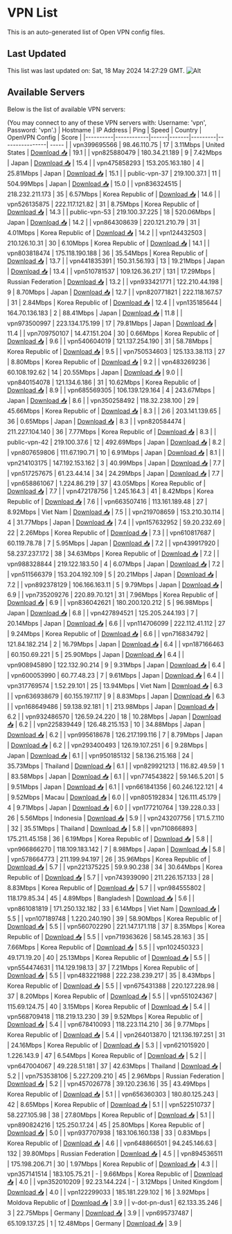 # VPN List

This is an auto-generated list of Open VPN config files.

## Last Updated

This list was last updated on: Sat, 18 May 2024 14:27:29 GMT.
![Alt](https://repobeats.axiom.co/api/embed/186b98318ef1479477931607c1ad7d823f12451f.svg "Repobeats analytics image")

## Available Servers

Below is the list of available VPN servers:

(You may connect to any of these VPN servers with: Username: 'vpn', Password: 'vpn'.)
| Hostname | IP Address | Ping | Speed | Country | OpenVPN Config | Score |
|----------|------------|------|-------|---------|----------------| ----- |
| vpn399695566 | 98.46.110.75 | 17 | 3.11Mbps | United States | [Download 📥](./configs/server_0_US.ovpn) | 19.1 |
| vpn825880479 | 180.34.21.189 | 9 | 7.42Mbps | Japan | [Download 📥](./configs/server_1_JP.ovpn) | 15.4 |
| vpn475858293 | 153.205.163.180 | 4 | 25.81Mbps | Japan | [Download 📥](./configs/server_2_JP.ovpn) | 15.1 |
| public-vpn-37 | 219.100.37.1 | 11 | 504.99Mbps | Japan | [Download 📥](./configs/server_3_JP.ovpn) | 15.0 |
| vpn836324515 | 218.232.211.173 | 35 | 6.57Mbps | Korea Republic of | [Download 📥](./configs/server_4_KR.ovpn) | 14.6 |
| vpn526135875 | 222.117.121.82 | 31 | 8.75Mbps | Korea Republic of | [Download 📥](./configs/server_5_KR.ovpn) | 14.3 |
| public-vpn-53 | 219.100.37.225 | 18 | 520.06Mbps | Japan | [Download 📥](./configs/server_6_JP.ovpn) | 14.2 |
| vpn864308639 | 220.121.210.79 | 31 | 4.01Mbps | Korea Republic of | [Download 📥](./configs/server_7_KR.ovpn) | 14.2 |
| vpn124432503 | 210.126.10.31 | 30 | 6.10Mbps | Korea Republic of | [Download 📥](./configs/server_8_KR.ovpn) | 14.1 |
| vpn803818474 | 175.118.190.188 | 36 | 35.54Mbps | Korea Republic of | [Download 📥](./configs/server_9_KR.ovpn) | 13.7 |
| vpn441835391 | 150.31.56.193 | 13 | 19.21Mbps | Japan | [Download 📥](./configs/server_10_JP.ovpn) | 13.4 |
| vpn510781537 | 109.126.36.217 | 131 | 17.29Mbps | Russian Federation | [Download 📥](./configs/server_11_RU.ovpn) | 13.2 |
| vpn933421771 | 122.210.44.198 | 9 | 8.70Mbps | Japan | [Download 📥](./configs/server_12_JP.ovpn) | 12.7 |
| vpn820771821 | 222.118.167.57 | 31 | 2.84Mbps | Korea Republic of | [Download 📥](./configs/server_13_KR.ovpn) | 12.4 |
| vpn135185644 | 164.70.136.183 | 2 | 88.41Mbps | Japan | [Download 📥](./configs/server_14_JP.ovpn) | 11.8 |
| vpn973500997 | 223.134.175.199 | 17 | 79.81Mbps | Japan | [Download 📥](./configs/server_15_JP.ovpn) | 11.4 |
| vpn709750107 | 14.47.151.204 | 30 | 0.66Mbps | Korea Republic of | [Download 📥](./configs/server_16_KR.ovpn) | 9.6 |
| vpn540604019 | 121.137.254.190 | 31 | 58.78Mbps | Korea Republic of | [Download 📥](./configs/server_17_KR.ovpn) | 9.5 |
| vpn750534603 | 125.133.38.113 | 27 | 8.80Mbps | Korea Republic of | [Download 📥](./configs/server_18_KR.ovpn) | 9.2 |
| vpn483269236 | 60.108.192.62 | 14 | 20.55Mbps | Japan | [Download 📥](./configs/server_19_JP.ovpn) | 9.0 |
| vpn840154078 | 121.134.6.186 | 31 | 10.62Mbps | Korea Republic of | [Download 📥](./configs/server_20_KR.ovpn) | 8.9 |
| vpn685569305 | 106.139.129.164 | 4 | 243.67Mbps | Japan | [Download 📥](./configs/server_21_JP.ovpn) | 8.6 |
| vpn350258492 | 118.32.238.100 | 29 | 45.66Mbps | Korea Republic of | [Download 📥](./configs/server_22_KR.ovpn) | 8.3 |
| 2i6 | 203.141.139.65 | 36 | 0.65Mbps | Japan | [Download 📥](./configs/server_23_JP.ovpn) | 8.3 |
| vpn820584474 | 211.227.104.140 | 36 | 7.77Mbps | Korea Republic of | [Download 📥](./configs/server_24_KR.ovpn) | 8.3 |
| public-vpn-42 | 219.100.37.6 | 12 | 492.69Mbps | Japan | [Download 📥](./configs/server_25_JP.ovpn) | 8.2 |
| vpn807659806 | 111.67.190.71 | 10 | 6.91Mbps | Japan | [Download 📥](./configs/server_26_JP.ovpn) | 8.1 |
| vpn214103175 | 147.192.153.162 | 3 | 40.99Mbps | Japan | [Download 📥](./configs/server_27_JP.ovpn) | 7.7 |
| vpn517257675 | 61.23.44.14 | 34 | 24.29Mbps | Japan | [Download 📥](./configs/server_28_JP.ovpn) | 7.7 |
| vpn658861067 | 1.224.86.219 | 37 | 43.05Mbps | Korea Republic of | [Download 📥](./configs/server_29_KR.ovpn) | 7.7 |
| vpn472178756 | 1.245.164.3 | 41 | 8.42Mbps | Korea Republic of | [Download 📥](./configs/server_30_KR.ovpn) | 7.6 |
| vpn663507416 | 113.161.189.48 | 27 | 8.92Mbps | Viet Nam | [Download 📥](./configs/server_31_VN.ovpn) | 7.5 |
| vpn219708659 | 153.210.30.114 | 4 | 31.77Mbps | Japan | [Download 📥](./configs/server_32_JP.ovpn) | 7.4 |
| vpn157632952 | 59.20.232.69 | 22 | 2.26Mbps | Korea Republic of | [Download 📥](./configs/server_33_KR.ovpn) | 7.3 |
| vpn610817687 | 60.119.78.78 | 7 | 5.95Mbps | Japan | [Download 📥](./configs/server_34_JP.ovpn) | 7.2 |
| vpn439917920 | 58.237.237.172 | 38 | 34.63Mbps | Korea Republic of | [Download 📥](./configs/server_35_KR.ovpn) | 7.2 |
| vpn988328844 | 219.122.183.50 | 4 | 6.07Mbps | Japan | [Download 📥](./configs/server_36_JP.ovpn) | 7.2 |
| vpn511566379 | 153.204.192.109 | 5 | 20.21Mbps | Japan | [Download 📥](./configs/server_37_JP.ovpn) | 7.2 |
| vpn892378129 | 106.166.163.11 | 5 | 9.79Mbps | Japan | [Download 📥](./configs/server_38_JP.ovpn) | 6.9 |
| vpn735209276 | 220.89.70.121 | 31 | 7.96Mbps | Korea Republic of | [Download 📥](./configs/server_39_KR.ovpn) | 6.9 |
| vpn836042621 | 180.200.120.212 | 5 | 96.98Mbps | Japan | [Download 📥](./configs/server_40_JP.ovpn) | 6.8 |
| vpn427894521 | 125.205.244.193 | 7 | 20.14Mbps | Japan | [Download 📥](./configs/server_41_JP.ovpn) | 6.6 |
| vpn114706099 | 222.112.41.112 | 27 | 9.24Mbps | Korea Republic of | [Download 📥](./configs/server_42_KR.ovpn) | 6.6 |
| vpn716834792 | 121.84.182.214 | 2 | 16.79Mbps | Japan | [Download 📥](./configs/server_43_JP.ovpn) | 6.4 |
| vpn187166463 | 60.150.69.221 | 5 | 25.90Mbps | Japan | [Download 📥](./configs/server_44_JP.ovpn) | 6.4 |
| vpn908945890 | 122.132.90.214 | 9 | 9.31Mbps | Japan | [Download 📥](./configs/server_45_JP.ovpn) | 6.4 |
| vpn600053990 | 60.77.48.23 | 7 | 9.61Mbps | Japan | [Download 📥](./configs/server_46_JP.ovpn) | 6.4 |
| vpn317769574 | 1.52.29.101 | 25 | 13.94Mbps | Viet Nam | [Download 📥](./configs/server_47_VN.ovpn) | 6.3 |
| vpn636938679 | 60.155.197.117 | 9 | 8.83Mbps | Japan | [Download 📥](./configs/server_48_JP.ovpn) | 6.3 |
| vpn168649486 | 59.138.92.181 | 1 | 213.98Mbps | Japan | [Download 📥](./configs/server_49_JP.ovpn) | 6.2 |
| vpn932486570 | 126.59.24.220 | 18 | 10.28Mbps | Japan | [Download 📥](./configs/server_50_JP.ovpn) | 6.2 |
| vpn225839449 | 126.48.215.153 | 10 | 34.88Mbps | Japan | [Download 📥](./configs/server_51_JP.ovpn) | 6.2 |
| vpn995618678 | 126.217.199.116 | 7 | 8.79Mbps | Japan | [Download 📥](./configs/server_52_JP.ovpn) | 6.2 |
| vpn293400493 | 126.19.107.251 | 6 | 9.28Mbps | Japan | [Download 📥](./configs/server_53_JP.ovpn) | 6.1 |
| vpn950185132 | 58.136.215.168 | 24 | 35.73Mbps | Thailand | [Download 📥](./configs/server_54_TH.ovpn) | 6.1 |
| vpn829921213 | 116.82.49.59 | 1 | 83.58Mbps | Japan | [Download 📥](./configs/server_55_JP.ovpn) | 6.1 |
| vpn774543822 | 59.146.5.201 | 5 | 9.51Mbps | Japan | [Download 📥](./configs/server_56_JP.ovpn) | 6.1 |
| vpn661841356 | 60.246.122.121 | 4 | 9.52Mbps | Macau | [Download 📥](./configs/server_57_MO.ovpn) | 6.0 |
| vpn805192834 | 126.111.45.179 | 4 | 9.71Mbps | Japan | [Download 📥](./configs/server_58_JP.ovpn) | 6.0 |
| vpn177210764 | 139.228.0.33 | 26 | 5.56Mbps | Indonesia | [Download 📥](./configs/server_59_ID.ovpn) | 5.9 |
| vpn243207756 | 171.5.7.110 | 32 | 35.51Mbps | Thailand | [Download 📥](./configs/server_60_TH.ovpn) | 5.8 |
| vpn710866893 | 175.211.45.158 | 36 | 6.19Mbps | Korea Republic of | [Download 📥](./configs/server_61_KR.ovpn) | 5.8 |
| vpn966866270 | 118.109.183.142 | 7 | 8.98Mbps | Japan | [Download 📥](./configs/server_62_JP.ovpn) | 5.8 |
| vpn578664773 | 211.199.94.197 | 26 | 35.96Mbps | Korea Republic of | [Download 📥](./configs/server_63_KR.ovpn) | 5.7 |
| vpn221375225 | 59.9.90.238 | 34 | 30.64Mbps | Korea Republic of | [Download 📥](./configs/server_64_KR.ovpn) | 5.7 |
| vpn743939090 | 211.226.157.133 | 28 | 8.83Mbps | Korea Republic of | [Download 📥](./configs/server_65_KR.ovpn) | 5.7 |
| vpn984555802 | 118.179.85.34 | 45 | 4.89Mbps | Bangladesh | [Download 📥](./configs/server_66_BD.ovpn) | 5.6 |
| vpn861081819 | 171.250.132.182 | 33 | 6.14Mbps | Viet Nam | [Download 📥](./configs/server_67_VN.ovpn) | 5.5 |
| vpn107189748 | 1.220.240.190 | 39 | 58.90Mbps | Korea Republic of | [Download 📥](./configs/server_68_KR.ovpn) | 5.5 |
| vpn560702290 | 221.147.171.118 | 37 | 8.35Mbps | Korea Republic of | [Download 📥](./configs/server_69_KR.ovpn) | 5.5 |
| vpn719363626 | 58.145.28.163 | 35 | 7.66Mbps | Korea Republic of | [Download 📥](./configs/server_70_KR.ovpn) | 5.5 |
| vpn102450323 | 49.171.19.20 | 40 | 25.13Mbps | Korea Republic of | [Download 📥](./configs/server_71_KR.ovpn) | 5.5 |
| vpn554474631 | 114.129.198.13 | 37 | 7.21Mbps | Korea Republic of | [Download 📥](./configs/server_72_KR.ovpn) | 5.5 |
| vpn483221988 | 222.238.239.217 | 35 | 8.43Mbps | Korea Republic of | [Download 📥](./configs/server_73_KR.ovpn) | 5.5 |
| vpn675431388 | 220.127.228.98 | 37 | 8.20Mbps | Korea Republic of | [Download 📥](./configs/server_74_KR.ovpn) | 5.5 |
| vpn551024367 | 115.69.124.75 | 40 | 3.15Mbps | Korea Republic of | [Download 📥](./configs/server_75_KR.ovpn) | 5.4 |
| vpn568709418 | 118.219.13.230 | 39 | 9.52Mbps | Korea Republic of | [Download 📥](./configs/server_76_KR.ovpn) | 5.4 |
| vpn678410093 | 118.223.114.210 | 36 | 9.77Mbps | Korea Republic of | [Download 📥](./configs/server_77_KR.ovpn) | 5.4 |
| vpn264013870 | 121.136.197.251 | 31 | 24.16Mbps | Korea Republic of | [Download 📥](./configs/server_78_KR.ovpn) | 5.3 |
| vpn621015920 | 1.226.143.9 | 47 | 6.54Mbps | Korea Republic of | [Download 📥](./configs/server_79_KR.ovpn) | 5.2 |
| vpn647004067 | 49.228.51.181 | 37 | 42.63Mbps | Thailand | [Download 📥](./configs/server_80_TH.ovpn) | 5.2 |
| vpn753538106 | 5.227.209.210 | 45 | 2.96Mbps | Russian Federation | [Download 📥](./configs/server_81_RU.ovpn) | 5.2 |
| vpn457026778 | 39.120.236.16 | 35 | 43.49Mbps | Korea Republic of | [Download 📥](./configs/server_82_KR.ovpn) | 5.1 |
| vpn656360303 | 180.80.125.243 | 42 | 8.65Mbps | Korea Republic of | [Download 📥](./configs/server_83_KR.ovpn) | 5.1 |
| vpn522510737 | 58.227.105.98 | 38 | 27.80Mbps | Korea Republic of | [Download 📥](./configs/server_84_KR.ovpn) | 5.1 |
| vpn890824216 | 125.250.17.24 | 45 | 25.80Mbps | Korea Republic of | [Download 📥](./configs/server_85_KR.ovpn) | 5.0 |
| vpn937707938 | 183.106.160.138 | 33 | 0.83Mbps | Korea Republic of | [Download 📥](./configs/server_86_KR.ovpn) | 4.6 |
| vpn648866501 | 94.245.146.63 | 132 | 39.80Mbps | Russian Federation | [Download 📥](./configs/server_87_RU.ovpn) | 4.5 |
| vpn894536511 | 175.198.206.71 | 30 | 1.97Mbps | Korea Republic of | [Download 📥](./configs/server_88_KR.ovpn) | 4.3 |
| vpn357141514 | 183.105.75.21 | - | 9.66Mbps | Korea Republic of | [Download 📥](./configs/server_89_KR.ovpn) | 4.0 |
| vpn352010209 | 92.23.144.224 | - | 3.12Mbps | United Kingdom | [Download 📥](./configs/server_90_GB.ovpn) | 4.0 |
| vpn122299033 | 185.181.229.102 | 16 | 3.92Mbps | Moldova Republic of | [Download 📥](./configs/server_91_MD.ovpn) | 3.9 |
| v-dot-pn-dus1 | 62.133.35.246 | 3 | 22.75Mbps | Germany | [Download 📥](./configs/server_92_DE.ovpn) | 3.9 |
| vpn695737487 | 65.109.137.25 | 1 | 12.48Mbps | Germany | [Download 📥](./configs/server_93_DE.ovpn) | 3.9 |
